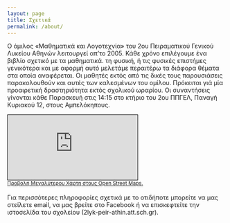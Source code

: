 ```yaml
---
layout: page
title: Σχετικά
permalink: /about/
---
```


Ο όμιλος «Μαθηματικά και Λογοτεχνία» του 2ου Πειραματικού Γενικού Λυκείου Αθηνών λειτουργεί απ’το 2005. Κάθε χρόνο επιλέγουμε ένα βιβλίο σχετικό με τα μαθηματικά. τη φυσική, ή τις φυσικές επιστήμες γενικότερα και με αφορμή αυτό μελετάμε περαιτέρω τα διάφορα θέματα στα οποία αναφέρεται. Οι μαθητές εκτός από τις δικές τους παρουσιάσεις παρακολουθούν και αυτές των καλεσμένων του ομίλου. 
Πρόκειται γιά μία προαιρετική δραστηριότητα εκτός σχολικού ωραρίου. Οι συναντήσεις γίνονται κάθε Παρασκευή στις 14:15 στο κτήριο του 2ου ΠΠΓΕΛ, Παναγή Κυριακού 12, στους Αμπελόκηπους. 
<br>
<!-- Ο ΚΩΔΙΚΑΣ ΓΙΑ ΤΟΝ ΧΑΡΤΗ -->
<div class="embed-responsive embed-responsive-16by9">
<iframe class="embed-responsive-item" scrolling="no" marginheight="0" marginwidth="0" src="https://www.openstreetmap.org/export/embed.html?bbox=23.748257160186768%2C37.98289577252493%2C23.760230541229248%2C37.98798635455753&amp;layer=mapnik&amp;marker=37.98544110768859%2C23.754243850708008" style="border: 1px solid black"></iframe><br><small><a href="https://www.openstreetmap.org/?mlat=37.98544&amp;mlon=23.75424#map=17/37.98544/23.75424&amp;layers=N">Προβολή Μεγαλύτερου Χάρτη στους Open Street Maps.</a></small>
</div>
<!-- ΜΕΧΡΙ ΕΔΩ ΗΤΑΝ Ο ΚΩΔΙΚΑΣ ΓΙΑ ΤΟΝ ΧΑΡΤΗ-->
<br>
Για περισσότερες πληροφορίες σχετικά με το οτιδήποτε μπορείτε να μας στείλετε email, να μας βρείτε στο Facebook ή να επισκεφτείτε την ιστοσελίδα του σχολείου (2lyk-peir-athin.att.sch.gr).
